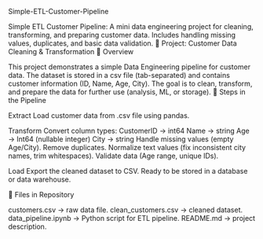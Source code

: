 Simple-ETL-Customer-Pipeline

Simple ETL Customer Pipeline: A mini data engineering project for cleaning, transforming, and preparing customer data. Includes handling missing values, duplicates, and basic data validation.
📌 Project: Customer Data Cleaning & Transformation
📖 Overview

This project demonstrates a simple Data Engineering pipeline for customer data.
The dataset is stored in a csv file (tab-separated) and contains customer information (ID, Name, Age, City).
The goal is to clean, transform, and prepare the data for further use (analysis, ML, or storage).
🔧 Steps in the Pipeline

 Extract Load customer data from .csv file using pandas.

Transform
        Convert column types:
            CustomerID → int64
            Name → string
            Age → Int64 (nullable integer)
            City → string
        Handle missing values (empty Age/City).
        Remove duplicates.
        Normalize text values (fix inconsistent city names, trim whitespaces).
        Validate data (Age range, unique IDs).

Load
        Export the cleaned dataset to CSV.
        Ready to be stored in a database or data warehouse.

        
📂 Files in Repository

customers.csv → raw data file.
    clean_customers.csv → cleaned dataset.
    data_pipeline.ipynb → Python script for ETL pipeline.
    README.md → project description.
